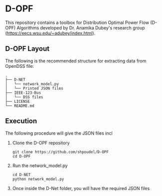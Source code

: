 # D-OPF
This repository contains a toolbox for Distribution Optimal Power Flow (D-OPF) Algorithms developed by Dr. Anamika Dubey's research group (https://eecs.wsu.edu/~adubey/index.html).

## D-OPF Layout

The following is the recommended structure for extracting data from OpenDSS file:

```console
.
├── D-NET
│   └── network_model.py
│   └── Printed JSON files
├── IEEE-123-Bus
│   └── DSS files
├── LICENSE
└── README.md
```

## Execution

The following procedure will give the JSON files incl

1. Clone the D-OPF repository
    ```console
    git clone https://github.com/shpoudel/D-OPF
    cd D-OPF
    ```
1. Run the network_model.py
    ```console
    cd D-NET
    python network_model.py
    ```
1. Once inside the D-Net folder, you will have the required JSON files
